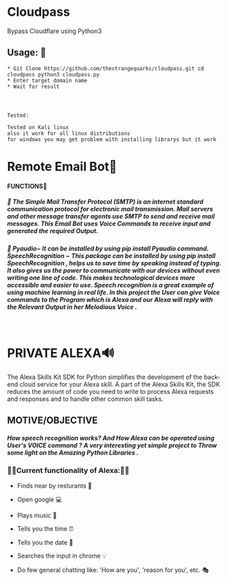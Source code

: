 <h1>Cloudpass</h1>
Bypass Cloudflare using Python3
<h2>Usage: 📜</h2>
 
 ```
* Git Clone https://github.com/thestrangequarks/cloudpass.git cd cloudpass python3 cloudpass.py
* Enter target domain name 
* Wait for result
 ```
 <h1></h1>
 
  ```

Tested: 

Tested on Kali linux
also it work for all linux distributions
for windows you may get problem with installing librarys but it work
```

<h1> Remote Email Bot📧 </h1>
<h4>FUNCTIONS📝</h4>
<h5>📍 The Simple Mail Transfer Protocol (SMTP) is an internet standard communication protocol for electronic mail transmission. Mail servers and other message transfer agents use SMTP to send and receive mail messages.
This Email Bot uses Voice Commands to receive input and generated the required Output.</h5>

<h5>📍 Pyaudio− It can be installed by using pip install Pyaudio command. SpeechRecognition − This package can be installed by using pip install SpeechRecognition , helps us to save time by speaking instead of typing. It also gives us the power to communicate with our devices without even writing one line of code. This makes technological devices more accessible and easier to use. Speech recognition is a great example of using machine learning in real life. In this project the User can give Voice commands to the Program which is Alexa and our Alexa will reply with the Relevant Output in her Melodious Voice .</h5>
<br>

<h1> PRIVATE ALEXA🔊</h1>
The Alexa Skills Kit SDK for Python simplifies the development of the back-end cloud service for your Alexa skill. A part of the Alexa Skills Kit, the SDK reduces the amount of code you need to write to process Alexa requests and responses and to handle other common skill tasks.
<br>
<h2> MOTIVE/OBJECTIVE </h2>

<h5>How speech recognition works? And How Alexa can be operated using User's VOICE command ?
A very interesting yet simple project to Throw some light on the Amazing Python Libraries .</h5>

<h3>🎇💬Current functionality of Alexa:🎇💬 </h3>


* Finds near by resturants 🍟

* Open google 💻

* Plays music 🎼

* Tells you the time ⏰

* Tells you the date  📆

* Searches the input in chrome  💡

* Do few general chatting like: 'How are you', 'reason for you', etc. 🎭

  

